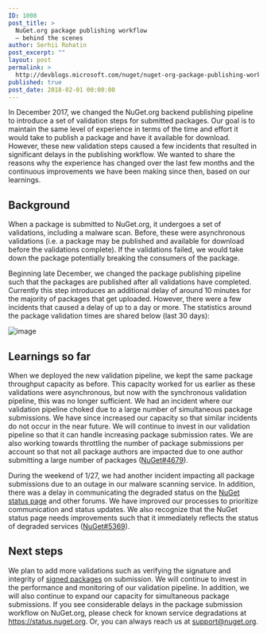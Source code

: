 ```yaml
---
ID: 1008
post_title: >
  NuGet.org package publishing workflow
  – behind the scenes
author: Serhii Rohatin
post_excerpt: ""
layout: post
permalink: >
  http://devblogs.microsoft.com/nuget/nuget-org-package-publishing-workflow-behind-the-scenes/
published: true
post_date: 2018-02-01 00:00:00
---
```

In December 2017, we changed the NuGet.org backend publishing pipeline to introduce a set of validation steps for submitted packages. Our goal is to maintain the same level of experience in terms of the time and effort it would take to publish a package and have it available for download. However, these new validation steps caused a few incidents that resulted in significant delays in the publishing workflow. We wanted to share the reasons why the experience has changed over the last few months and the continuous improvements we have been making since then, based on our learnings.

## Background

When a package is submitted to NuGet.org, it undergoes a set of validations, including a malware scan. Before, these were asynchronous validations (i.e. a package may be published and available for download before the validations complete). If the validations failed, we would take down the package potentially breaking the consumers of the package.

Beginning late December, we changed the package publishing pipeline such that the packages are published after all validations have completed. Currently this step introduces an additional delay of around 10 minutes for the majority of packages that get uploaded. However, there were a few incidents that caused a delay of up to a day or more. The statistics around the package validation times are shared below (last 30 days):

![image][1]

## Learnings so far

When we deployed the new validation pipeline, we kept the same package throughput capacity as before. This capacity worked for us earlier as these validations were asynchronous, but now with the synchronous validation pipeline, this was no longer sufficient. We had an incident where our validation pipeline choked due to a large number of simultaneous package submissions. We have since increased our capacity so that similar incidents do not occur in the near future. We will continue to invest in our validation pipeline so that it can handle increasing package submission rates. We are also working towards throttling the number of package submissions per account so that not all package authors are impacted due to one author submitting a large number of packages ([NuGet#4679][2]).

During the weekend of 1/27, we had another incident impacting all package submissions due to an outage in our malware scanning service. In addition, there was a delay in communicating the degraded status on the [NuGet status page][3] and other forums. We have improved our processes to prioritize communication and status updates. We also recognize that the NuGet status page needs improvements such that it immediately reflects the status of degraded services ([NuGet#5369][4]).

## Next steps

We plan to add more validations such as verifying the signature and integrity of [signed packages][5] on submission. We will continue to invest in the performance and monitoring of our validation pipeline. In addition, we will also continue to expand our capacity for simultaneous package submissions. If you see considerable delays in the package submission workflow on NuGet.org, please check for known service degradations at <https://status.nuget.org>. Or, you can always reach us at <support@nuget.org>.

 [1]: https://user-images.githubusercontent.com/14800916/35698720-c487ff76-0742-11e8-83e3-0f3f1fc34e7c.png
 [2]: https://github.com/NuGet/NuGetGallery/issues/4679
 [3]: https://status.nuget.org
 [4]: https://github.com/NuGet/NuGetGallery/issues/5369
 [5]: https://github.com/NuGet/Announcements/issues/6